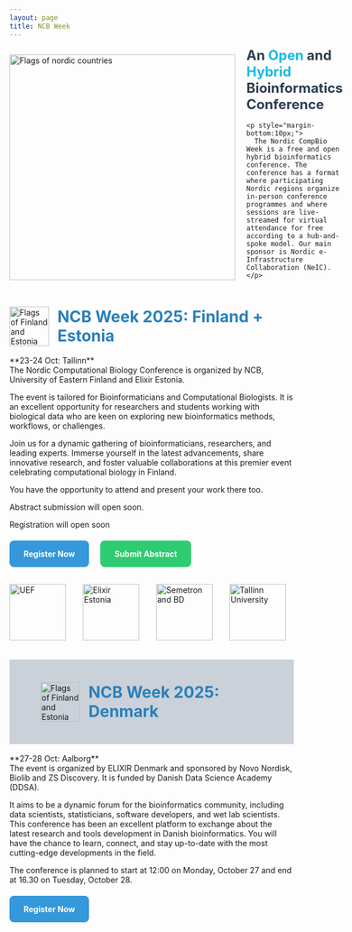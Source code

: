 ```yaml
---
layout: page
title: NCB Week
---
```


<div style="display:flex; align-items:center; gap:20px;">
  <img src="{{ '/assets/img/Flags/AllNordicsFlags.png' | relative_url }}" alt="Flags of nordic countries" style="height:400px;">
  
  <div style="max-width:600px;">
    <h1 style="font-size:24px; color:#2c3e50; margin-top:0;">
      An <span style="color:#16bbe0;">Open</span> and 
      <span style="color:#16bbe0;">Hybrid</span>
      Bioinformatics Conference
    </h1>

    <p style="margin-bottom:10px;">
      The Nordic CompBio Week is a free and open hybrid bioinformatics conference. The conference has a format where participating Nordic regions organize in-person conference programmes and where sessions are live-streamed for virtual attendance for free according to a hub-and-spoke model. Our main sponsor is Nordic e-Infrastructure Collaboration (NeIC).​
    </p>
  </div>
</div>
<br>
<br>
<div style="display:flex; align-items:center; gap:15px;">
  <img src="{{ '/assets/img/External_Logos/Estonia_Finland_Flag.png' | relative_url }}" alt="Flags of Finland and Estonia" style="height:70px;">

  <h2 style="font-size:28px; color:#2980b9; margin:0;">
    NCB Week 2025: Finland + Estonia
  </h2>
</div>
<br>
**23-24 Oct: Tallinn**  
<br>
The Nordic Computational Biology Conference is organized by NCB, University of Eastern Finland and Elixir Estonia.  

The event is tailored for Bioinformaticians and Computational Biologists. It is an excellent opportunity for researchers and students working with biological data who are keen on exploring new bioinformatics methods, workflows, or challenges.  

Join us for a dynamic gathering of bioinformaticians, researchers, and leading experts. Immerse yourself in the latest advancements, share innovative research, and foster valuable collaborations at this premier event celebrating computational biology in Finland.​  

You have the opportunity to attend and present your work there too.  

Abstract submission will open soon.  

Registration will open soon 

<div style="display:flex; gap:20px; flex-wrap:wrap; margin-top:20px;">
  <a href="https://ncbweek2025.org/register" target="_blank" style="padding:15px 25px; background:#3498db; color:white; text-decoration:none; border-radius:8px;"> <strong>Register Now</strong></a>
  <a href="https://ncbweek2025.org/abstracts" target="_blank" style="padding:15px 25px; background:#2ecc71; color:white; text-decoration:none; border-radius:8px;"> <strong>Submit Abstract</strong></a>
</div>

<div style="display:flex; gap:30px; align-items:center; margin-top:30px;">
  <img src="{{ '/assets/img/External_Logos/UEF_white on black.jpg' | relative_url }}" alt="UEF" style="height:100px;">
  <img src="{{ '/assets/img/External_Logos/ELIXIR Node logos_Estonia.png' | relative_url }}" alt="Elixir Estonia" style="height:100px;">
  <img src="{{ '/assets/img/External_Logos/SemetronBD_RGB.png' | relative_url }}" alt="Semetron and BD" style="height:100px;">
  <img src="{{ '/assets/img/External_Logos/TLU-logo.jpg' | relative_url }}" alt="Tallinn University" style="height:100px;">
</div>

<br>
<br>


<div style="background:#cad1d9; padding:40px; display:flex; align-items:center; gap:15px;">
  <br>
  <img src="{{ '/assets/img/Flags/Denmark flag.png' | relative_url }}" alt="Flags of Finland and Estonia" style="height:70px;">

  <h2 style="font-size:28px; color:#2980b9; margin:0;">
    NCB Week 2025: Denmark
  </h2>
</div>
<br>
**27-28 Oct: Aalborg**  
<br>
The event is organized by ELIXIR Denmark and sponsored by Novo Nordisk, Biolib and ZS Discovery. It is funded by Danish Data Science Academy (DDSA).

It aims to be a dynamic forum for the bioinformatics community, including data scientists, statisticians, software developers, and wet lab scientists. This conference has been an excellent platform to exchange about the latest research and tools development in Danish bioinformatics. You will have the chance to learn, connect, and stay up-to-date with the most cutting-edge developments in the field. 

The conference is planned to start at 12:00 on Monday, October 27 and end at 16.30 on Tuesday, October 28.​

<div style="display:flex; gap:20px; flex-wrap:wrap; margin-top:20px;">
  <a href="https://eventsignup.ku.dk/9danishbioinfconference" target="_blank" style="padding:15px 25px; background:#3498db; color:white; text-decoration:none; border-radius:8px;"> <strong>Register Now</strong></a>
</div>